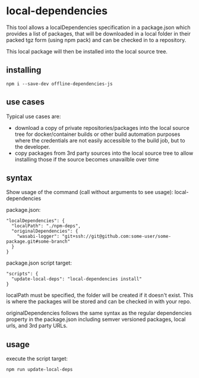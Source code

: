 # local-dependencies

This tool allows a localDependencies specification in a package.json which
provides a list of packages, that will be downloaded in a local folder in
their packed tgz form (using npm pack) and can be checked in to a repository.

This local package will then be installed into the local source tree.

## installing

```
npm i --save-dev offline-dependencies-js
```

## use cases

Typical use cases are:
- download a copy of private repositories/packages into the local source tree
  for docker/container builds or other build automation purposes where
  the credentials are not easily accessible to the build job, but to the
  developer.
- copy packages from 3rd party sources into the local source tree to allow
  installing those if the source becomes unavailble over time

## syntax

Show usage of the command (call without arguments to see usage):
 local-dependencies

package.json:
```
"localDependencies": {
  "localPath": "./npm-deps",
  "originalDependencies": {
    "wasabi-logger": "git+ssh://git@github.com:some-user/some-package.git#some-branch"
  }
}
```

package.json script target:
```
"scripts": {
  "update-local-deps": "local-dependencies install"
}
```

localPath must be specified, the folder will be created if it doesn't exist. This is where the
packages will be stored and can be checked in with your repo.

originalDependencies follows the same syntax as the regular dependencies property in
the package.json including semver versioned packages, local urls, and 3rd party URLs.

## usage

execute the script target:
```
npm run update-local-deps
```

